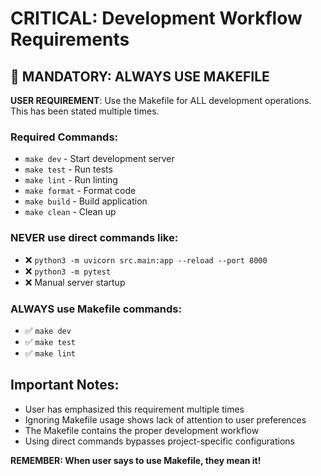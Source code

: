 # CRITICAL: Development Workflow Requirements

## 🚨 **MANDATORY: ALWAYS USE MAKEFILE**

**USER REQUIREMENT**: Use the Makefile for ALL development operations. This has been stated multiple times.

### Required Commands:
- `make dev` - Start development server
- `make test` - Run tests
- `make lint` - Run linting
- `make format` - Format code
- `make build` - Build application
- `make clean` - Clean up

### **NEVER** use direct commands like:
- ❌ `python3 -m uvicorn src.main:app --reload --port 8000`
- ❌ `python3 -m pytest`
- ❌ Manual server startup

### **ALWAYS** use Makefile commands:
- ✅ `make dev`
- ✅ `make test`
- ✅ `make lint`

## Important Notes:
- User has emphasized this requirement multiple times
- Ignoring Makefile usage shows lack of attention to user preferences
- The Makefile contains the proper development workflow
- Using direct commands bypasses project-specific configurations

**REMEMBER: When user says to use Makefile, they mean it!**